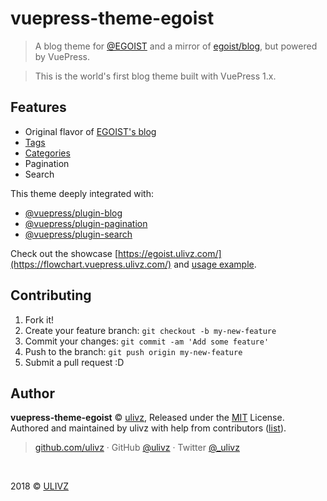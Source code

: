 # vuepress-theme-egoist

> A blog theme for [@EGOIST](https://github.com/egoist) and a mirror of [egoist/blog](https://github.com/egoist/blog), but powered by VuePress.

> This is the world's first blog theme built with VuePress 1.x.

## Features

- Original flavor of [EGOIST's blog](https://egoist.moe/)
- [Tags](https://egoist.ulivz.com/tag/)
- [Categories](https://egoist.ulivz.com/category/)
- Pagination
- Search

This theme deeply integrated with:

- [@vuepress/plugin-blog](https://github.com/vuejs/vuepress/tree/next/packages/%40vuepress/plugin-blog)
- [@vuepress/plugin-pagination](https://github.com/vuejs/vuepress/tree/next/packages/%40vuepress/plugin-pagination)
- [@vuepress/plugin-search](https://github.com/vuejs/vuepress/tree/next/packages/%40vuepress/plugin-search)

Check out the showcase [https://egoist.ulivz.com/](https://flowchart.vuepress.ulivz.com/) and [usage example](https://github.com/ulivz/vuepress-blog-example-egoist).

## Contributing

1. Fork it!
2. Create your feature branch: `git checkout -b my-new-feature`
3. Commit your changes: `git commit -am 'Add some feature'`
4. Push to the branch: `git push origin my-new-feature`
5. Submit a pull request :D

## Author

**vuepress-theme-egoist** © [ulivz](https://github.com/ULIVZ), Released under the [MIT](./LICENSE) License.<br>
Authored and maintained by ulivz with help from contributors ([list](https://github.com/ULIVZ/vuepress-theme-egoist/contributors)).

> [github.com/ulivz](https://github.com/ulivz) · GitHub [@ulivz](https://github.com/ULIVZ) · Twitter [@_ulivz](https://twitter.com/_ulivz)



<br>

2018 © [ULIVZ](https://github.com/ULIVZ)
